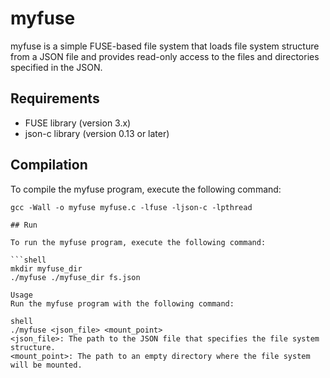 # myfuse

myfuse is a simple FUSE-based file system that loads file system structure from a JSON file and provides read-only access to the files and directories specified in the JSON.

## Requirements

- FUSE library (version 3.x)
- json-c library (version 0.13 or later)

## Compilation

To compile the myfuse program, execute the following command:

```shell
gcc -Wall -o myfuse myfuse.c -lfuse -ljson-c -lpthread

## Run

To run the myfuse program, execute the following command:

```shell
mkdir myfuse_dir
./myfuse ./myfuse_dir fs.json

Usage
Run the myfuse program with the following command:

shell
./myfuse <json_file> <mount_point>
<json_file>: The path to the JSON file that specifies the file system structure.
<mount_point>: The path to an empty directory where the file system will be mounted.
